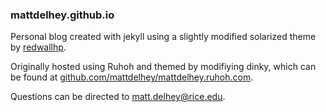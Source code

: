 ### mattdelhey.github.io
Personal blog created with jekyll using a slightly modified solarized theme by [redwallhp](http://www.github.com/redwallhp).

Originally hosted using Ruhoh and themed by modifiying dinky, which can be found at [github.com/mattdelhey/mattdelhey.ruhoh.com](https://github.com/mattdelhey/mattdelhey.ruhoh.com/).

Questions can be directed to [matt.delhey@rice.edu](mailto:matt.delhey@rice.edu).
